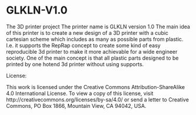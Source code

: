 # GLKLN-V1.0

The 3D printer project
The printer name is GLKLN version 1.0
The main idea of this printer is to create a new design of a 3D printer with a cubic cartesian scheme which includes as many as possible parts from plastic. I.e. it supports the RepRap concept to create some kind of easy reproducible 3d printer to make it more achievable for a wide engineer society.
One of the main concept is that all plastic parts designed to be printed by one hotend 3d printer without using supports.
<p>License:</p>
This work is licensed under the Creative Commons Attribution-ShareAlike 4.0 International License. To view a copy of this license, visit http://creativecommons.org/licenses/by-sa/4.0/ or send a letter to Creative Commons, PO Box 1866, Mountain View, CA 94042, USA.
